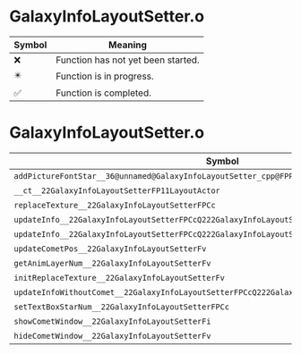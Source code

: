 # GalaxyInfoLayoutSetter.o
| Symbol | Meaning 
| ------------- | ------------- 
| :x: | Function has not yet been started. 
| :eight_pointed_black_star: | Function is in progress. 
| :white_check_mark: | Function is completed. 


# GalaxyInfoLayoutSetter.o
| Symbol | Decompiled? |
| ------------- | ------------- |
| `addPictureFontStar__36@unnamed@GalaxyInfoLayoutSetter_cpp@FPPwPPwPCcl` | :x: |
| `__ct__22GalaxyInfoLayoutSetterFP11LayoutActor` | :x: |
| `replaceTexture__22GalaxyInfoLayoutSetterFPCc` | :x: |
| `updateInfo__22GalaxyInfoLayoutSetterFPCcQ222GalaxyInfoLayoutSetter11GalaxyState` | :x: |
| `updateInfo__22GalaxyInfoLayoutSetterFPCcQ222GalaxyInfoLayoutSetter11GalaxyStatei` | :x: |
| `updateCometPos__22GalaxyInfoLayoutSetterFv` | :x: |
| `getAnimLayerNum__22GalaxyInfoLayoutSetterFv` | :x: |
| `initReplaceTexture__22GalaxyInfoLayoutSetterFv` | :x: |
| `updateInfoWithoutComet__22GalaxyInfoLayoutSetterFPCcQ222GalaxyInfoLayoutSetter11GalaxyState` | :x: |
| `setTextBoxStarNum__22GalaxyInfoLayoutSetterFPCc` | :x: |
| `showCometWindow__22GalaxyInfoLayoutSetterFi` | :x: |
| `hideCometWindow__22GalaxyInfoLayoutSetterFv` | :x: |
